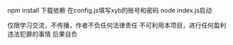 npm install 下载依赖
在config.js填写xyb的账号和密码
node index.js启动




仅限学习交流，不传播，作者不负任何法律责任
不可利用本项目，进行任何盈利 违法犯罪的事情 后果自负
